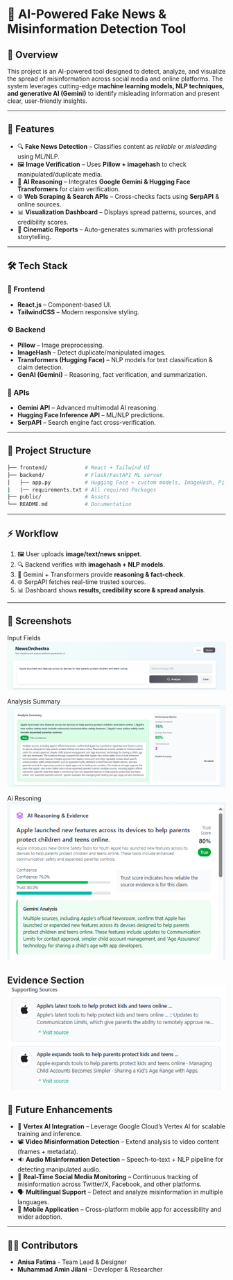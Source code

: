 # 📰 AI-Powered Fake News & Misinformation Detection Tool

## 📌 Overview
This project is an AI-powered tool designed to detect, analyze, and visualize the spread of misinformation across social media and online platforms. The system leverages cutting-edge **machine learning models, NLP techniques, and generative AI (Gemini)** to identify misleading information and present clear, user-friendly insights.

---

## 🚀 Features
- 🔍 **Fake News Detection** – Classifies content as *reliable* or *misleading* using ML/NLP.  
- 🖼 **Image Verification** – Uses **Pillow + imagehash** to check manipulated/duplicate media.  
- 🤖 **AI Reasoning** – Integrates **Google Gemini & Hugging Face Transformers** for claim verification.  
- 🌐 **Web Scraping & Search APIs** – Cross-checks facts using **SerpAPI** & online sources.  
- 📊 **Visualization Dashboard** – Displays spread patterns, sources, and credibility scores.  
- 🎥 **Cinematic Reports** – Auto-generates summaries with professional storytelling.  

---

## 🛠️ Tech Stack

### 🎨 Frontend
- **React.js** – Component-based UI.  
- **TailwindCSS** – Modern responsive styling.  

### ⚙️ Backend
- **Pillow** – Image preprocessing.  
- **ImageHash** – Detect duplicate/manipulated images.  
- **Transformers (Hugging Face)** – NLP models for text classification & claim detection.  
- **GenAI (Gemini)** – Reasoning, fact verification, and summarization.  

### 🔗 APIs
- **Gemini API** – Advanced multimodal AI reasoning.  
- **Hugging Face Inference API** – ML/NLP predictions.  
- **SerpAPI** – Search engine fact cross-verification.  

---

## 📂 Project Structure
```bash
├── frontend/            # React + Tailwind UI
├── backend/             # Flask/FastAPI ML server
│   ├── app.py           # Hugging Face + custom models, ImageHash, Pillow, parsing tools, Genai
|   |── requirements.txt # All required Packages
├── public/              # Assets
└── README.md            # Documentation
```


---

## ⚡ Workflow
1. 🖼 User uploads **image/text/news snippet**.  
2. 🔍 Backend verifies with **imagehash + NLP models**.  
3. 🤖 Gemini + Transformers provide **reasoning & fact-check**.  
4. 🌐 SerpAPI fetches real-time trusted sources.  
5. 📊 Dashboard shows **results, credibility score & spread analysis**.  

---

## 📸 Screenshots
Input Fields
![Input Fields](https://github.com/mdaminxf/newsorchestra/blob/main/public/image%20(4).png)

Analysis Summary
![Analysis Summary](https://github.com/mdaminxf/newsorchestra/blob/main/public/image%20(1).png)

Ai Resoning
![Ai Resoning](https://github.com/mdaminxf/newsorchestra/blob/main/public/image%20(2).png)

Evidence Section
![Evidence Section](https://github.com/mdaminxf/newsorchestra/blob/main/public/image%20(3).png)
---

## 🔮 Future Enhancements
- 🤖 **Vertex AI Integration** – Leverage Google Cloud’s Vertex AI for scalable training and inference.  
- 📽️ **Video Misinformation Detection** – Extend analysis to video content (frames + metadata).  
- 🔉 **Audio Misinformation Detection** – Speech-to-text + NLP pipeline for detecting manipulated audio.  
- 📡 **Real-Time Social Media Monitoring** – Continuous tracking of misinformation across Twitter/X, Facebook, and other platforms.  
- 🗣 **Multilingual Support** – Detect and analyze misinformation in multiple languages.  
- 📱 **Mobile Application** – Cross-platform mobile app for accessibility and wider adoption.  


---

## 👨‍💻 Contributors
- **Anisa Fatima** - Team Lead & Designer
- **Muhammad Amin Jilani** – Developer & Researcher  
